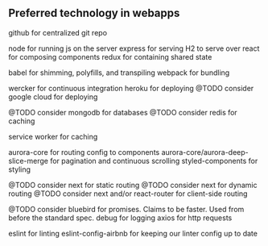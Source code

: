 ## Preferred technology in webapps
github for centralized git repo

node for running js on the server
express for serving
H2 to serve over
react for composing components
redux for containing shared state

babel for shimming, polyfills, and transpiling
webpack for bundling

wercker for continuous integration
heroku for deploying
@TODO consider google cloud for deploying

@TODO consider mongodb for databases
@TODO consider redis for caching

service worker for caching

aurora-core for routing config to components
aurora-core/aurora-deep-slice-merge for pagination and continuous scrolling
styled-components for styling

@TODO consider next for static routing
@TODO consider next for dynamic routing
@TODO consider next and/or react-router for client-side routing

@TODO consider bluebird for promises. Claims to be faster. Used from before the standard spec.
debug for logging
axios for http requests

eslint for linting
eslint-config-airbnb for keeping our linter config up to date
